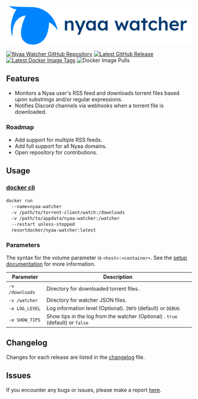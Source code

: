 [![Nyaa Watcher Banner](https://raw.githubusercontent.com/resort-io/assets/main/nyaa-watcher/img/banner.png)](https://github.com/resort-io/nyaa-watcher)

[![Nyaa Watcher GitHub Repository](https://img.shields.io/static/v1.svg?color=0085ff&labelColor=555555&logoColor=ffffff&style=for-the-badge&label=github&message=nyaa-watcher&logo=github)](https://github.com/resort-io/nyaa-watcher "GitHub Repository")
[![Latest GitHub Release](https://img.shields.io/github/v/release/resort-io/nyaa-watcher?color=0085ff&logo=github&style=for-the-badge)](https://github.com/resort-io/nyaa-watcher/releases "Latest GitHub release")
[![Latest Docker Image Tags](https://img.shields.io/docker/v/resortdocker/nyaa-watcher?color=0085ff&logo=docker&logoColor=white&style=for-the-badge)](https://hub.docker.com/r/resortdocker/nyaa-watcher/tags "Latest Docker Image")
![Docker Image Pulls](https://img.shields.io/docker/pulls/resortdocker/nyaa-watcher?color=0085ff&label=pulls&logo=docker&logoColor=white&style=for-the-badge "Docker Image Pulls")

## Features

* Monitors a Nyaa user's RSS feed and downloads torrent files based upon substrings and/or regular expressions.
* Notifies Discord channels via webhooks when a torrent file is downloaded.

### Roadmap

* Add support for multiple RSS feeds.
* Add full support for all Nyaa domains.
* Open repository for contributions.

## Usage

### [docker cli](https://docs.docker.com/engine/reference/commandline/cli/)

```docker
docker run
  --name=nyaa-watcher
  -v /path/to/torrent-client/watch:/downloads
  -v /path/to/appdata/nyaa-watcher:/watcher
  --restart unless-stopped
  resortdocker/nyaa-watcher:latest
```

### Parameters

The syntax for the volume parameter is `<host>:<container>`. See the [setup documentation](./SETUP.md) for more information.

| Parameter       | Description                                                                    |
|-----------------|--------------------------------------------------------------------------------|
| `-v /downloads` | Directory for downloaded torrent files.                                        |
| `-v /watcher`   | Directory for watcher JSON files.                                              |
| `-e LOG_LEVEL`  | Log information level (Optional). `INFO` (default) or `DEBUG`                  |
| `-e SHOW_TIPS`  | Show tips in the log from the watcher (Optional) . `true` (default) or `false` |

## Changelog

Changes for each release are listed in the [changelog](./CHANGELOG.md) file.

## Issues

If you encounter any bugs or issues, please make a report [here](https://github.com/resort-io/nyaa-watcher/issues/new/choose).